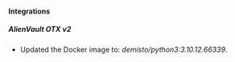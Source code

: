 #### Integrations
##### AlienVault OTX v2
- Updated the Docker image to: *demisto/python3:3.10.12.66339*.
